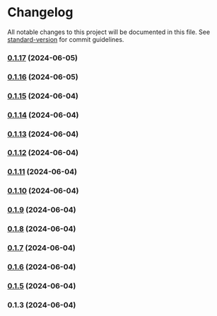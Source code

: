 # Changelog

All notable changes to this project will be documented in this file. See [standard-version](https://github.com/conventional-changelog/standard-version) for commit guidelines.

### [0.1.17](https://github.com/abraham-ukachi/ab-nextjs-animations/compare/v0.1.16...v0.1.17) (2024-06-05)

### [0.1.16](https://github.com/abraham-ukachi/ab-nextjs-animations/compare/v0.1.15...v0.1.16) (2024-06-05)

### [0.1.15](https://github.com/abraham-ukachi/ab-nextjs-animations/compare/v0.1.14...v0.1.15) (2024-06-04)

### [0.1.14](https://github.com/abraham-ukachi/ab-nextjs-animations/compare/v0.1.13...v0.1.14) (2024-06-04)

### [0.1.13](https://github.com/abraham-ukachi/ab-nextjs-animations/compare/v0.1.12...v0.1.13) (2024-06-04)

### [0.1.12](https://github.com/abraham-ukachi/ab-nextjs-animations/compare/v0.1.11...v0.1.12) (2024-06-04)

### [0.1.11](https://github.com/abraham-ukachi/ab-nextjs-animations/compare/v0.1.10...v0.1.11) (2024-06-04)

### [0.1.10](https://github.com/abraham-ukachi/ab-nextjs-animations/compare/v0.1.9...v0.1.10) (2024-06-04)

### [0.1.9](https://github.com/abraham-ukachi/ab-nextjs-animations/compare/v0.1.8...v0.1.9) (2024-06-04)

### [0.1.8](https://github.com/abraham-ukachi/ab-nextjs-animations/compare/v0.1.7...v0.1.8) (2024-06-04)

### [0.1.7](https://github.com/abraham-ukachi/ab-nextjs-animations/compare/v0.1.6...v0.1.7) (2024-06-04)

### [0.1.6](https://github.com/abraham-ukachi/ab-nextjs-animations/compare/v0.1.5...v0.1.6) (2024-06-04)

### [0.1.5](https://github.com/abraham-ukachi/ab-nextjs-animations/compare/v0.1.4...v0.1.5) (2024-06-04)

### 0.1.3 (2024-06-04)
